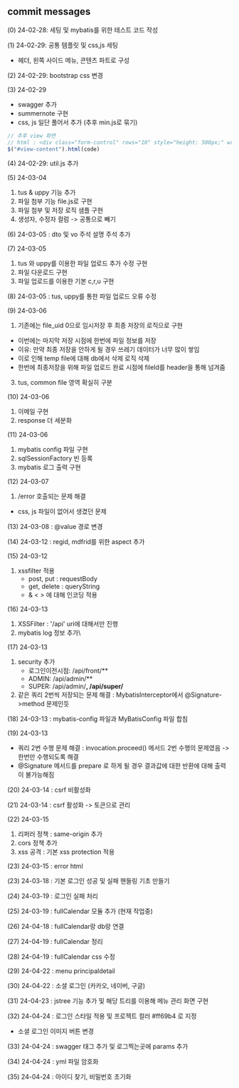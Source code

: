 ## commit messages


(0) 24-02-28: 세팅 및 mybatis를 위한 테스트 코드 작성


(1) 24-02-29: 공통 템플릿 및 css,js 세팅

-  헤더, 왼쪽 사이드 메뉴, 콘텐츠 파트로 구성


(2) 24-02-29: bootstrap css 변경


(3) 24-02-29 

- swagger 추가
- summernote 구현
- css, js 일단 풀어서 추가 (추후 min.js로 묶기)

```js
// 추후 view 화면
// html : <div class="form-control" rows="10" style="height: 500px;" wrap="soft" id="view-content" name="view-content" readonly></div>
$("#view-content").html(code)
```


(4) 24-02-29: util.js 추가


(5) 24-03-04
1. tus & uppy 기능 추가
2. 파일 첨부 기능 file.js로 구현
3. 파일 첨부 및 저장 로직 샘플 구현
4. 생성자, 수정자 컬럼 -> 공통으로 빼기


(6) 24-03-05 : dto 및 vo 주석 설명 주석 추가


(7) 24-03-05
1. tus 와 uppy를 이용한 파일 업로드 추가 수정 구현
2. 파일 다운로드 구현
3. 파일 업로드를 이용한 기본 c,r,u 구현


(8) 24-03-05 :  tus, uppy를 통한 파일 업로드 오류 수정


(9) 24-03-06
1. 기존에는 file_uid 0으로 임시저장 후 최종 저장의 로직으로 구현
  - 이번에는 마지막 저장 시점에 한번에 파일 정보를 저장
  - 이유: 만약 최종 저장을 안하게 될 경우 쓰레기 데이터가 너무 많이 쌓임
  - 이로 인해 temp file에 대해 db에서 삭제 로직 삭제
  - 한번에 최종저장을 위해 파일 업로드 완료 시점에 fileId를 header을 통해 넘겨줌
3. tus, common file 영역 확실히 구분


(10) 24-03-06
1. 이메일 구현
2. response 더 세분화


(11) 24-03-06
1. mybatis config 파일 구현
2. sqlSessionFactory 빈 등록
3. mybatis 로그 출력 구현


(12) 24-03-07 
1. /error 호출되는 문제 해결
  - css, js 파일이 없어서 생겼던 문제



(13) 24-03-08 : @value 경로 변경



(14) 24-03-12 : regid, mdfrid를 위한 aspect 추가



(15) 24-03-12
1. xssfilter 적용
   - post, put : requestBody
   - get, delete : queryString
   - & < >  에 대해 인코딩 적용

  

(16) 24-03-13
1. XSSFilter : '/api' uri에 대해서만 진행
2. mybatis log 정보 추가\



(17) 24-03-13
1. security 추가
   - 로그인이전시점: /api/front/**
   - ADMIN: /api/admin/**
   - SUPER: /api/admin/**, /api/super/**
2. 같은 쿼리 2번씩 저장되는 문제 해결 : MybatisInterceptor에서 @Signature->method 문제인듯



(18) 24-03-13 : mybatis-config 파일과 MyBatisConfig 파일 합침



(19) 24-03-13
- 쿼리 2번 수행 문제 해결 : invocation.proceed() 메서드 2번 수행의 문제였음 -> 한번만 수행되도록 해결
- @Signature 메서드를 prepare 로 하게 될 경우 결과값에 대한 반환에 대해 출력이 불가능해짐


(20) 24-03-14 : csrf 비활성화


(21) 24-03-14 : csrf 활성화 -> 토큰으로 관리



(22) 24-03-15 
1. 리퍼러 정책 : same-origin 추가
2. cors 정책 추가
3. xss 공격 : 기본 xss protection 적용


(23) 24-03-15 : error html


(23) 24-03-18 : 기본 로그인 성공 및 실패 핸들링 기초 만들기


(24) 24-03-19 : 로그인 실패 처리


(25) 24-03-19 : fullCalendar 모듈 추가 (현재 작업중)


(26) 24-04-18 : fullCalendar랑 db랑 연결


(27) 24-04-19 : fullCalendar 정리


(28) 24-04-19 : fullCalendar css 수정


(29) 24-04-22 : menu principaldetail


(30) 24-04-22 : 소셜 로그인 (카카오, 네이버, 구글)


(31) 24-04-23 : jstree 기능 추가 및 해당 트리를 이용해 메뉴 관리 화면 구현


(32) 24-04-24 : 로그인 스타일 적용 및 프로젝트 컬러 #ff69b4 로 지정
- 소셜 로그인 이미지 버튼 변경


(33) 24-04-24 : swagger 태그 추가 및 로그찍는곳에 params 추가


(34) 24-04-24 : yml 파일 암호화


(35) 24-04-24 : 아이디 찾기, 비밀번호 초기화
